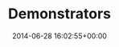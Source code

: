 ---
title:		"Demonstrators"
type:		"photos"
mediatype:		"upload"
location:		"Berlin, Germany"
date:		"2014-06-28 16:02:55+00:00"
album:		"city"
filename:		"demonstration-crowd-berlin.md"
series:		"demonstrations"
cl_public_id:		"city/demonstration-crowd-berlin"
cl_version:		1497000243
format:		"tiff"
bytes:		6864360
width:		2560
height:		1440
colours:
- "#1A2E1B"
- "#1C222D"
- "#1A252B"
- "#D0C0B7"
- "#3D2924"
- "#4D7543"
- "#7B868B"
- "#877D79"
- "#2C3332"
- "#805C4D"
- "#B9C5CD"
- "#1A2C26"
- "#C3C9D5"
- "#342F2C"
- "#2D2E34"
- "#797D87"
- "#4C697E"
- "#0A1B05"
- "#76A6CB"
- "#738275"
- "#495971"
- "#2A321B"
- "#7B4F4B"
- "#C99579"
- "#62793C"
- "#808374"
- "#312C1D"
- "#446F51"
- "#010308"
- "#C5C5B1"
- "#7E6D4E"
exposure_mode:		"Auto"
program:		"Program AE"
aperture:		"4.5"
focal_length:		"170.0 mm"
iso:		"100"
shutter_speed:		"1/200"
metering:		"Multi-segment"
flash:		"Off, Did not fire"
white_balance:		"Custom"
colour_temp:		"4650"
has_crop:		"false"
orientation:		"Horizontal (normal)"
camera_model:		"NIKON D800"
lens_info:		"70-200mm f/2.8"
artist:		"No artist info"
x_resolution:		"300"
y_resolution:		"300"
---